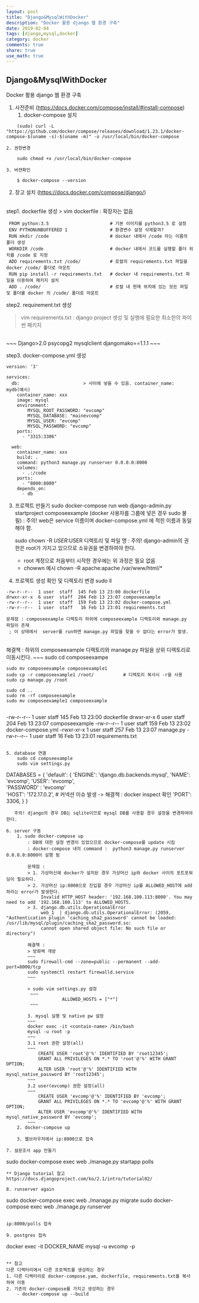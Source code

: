```yaml
---
layout: post
title: "Django&MysqlWithDocker"
description: "Docker 활용 django 웹 환경 구축"
date: 2019-02-04
tags: [django,mysql,docker]
category: docker
comments: true
share: true
use_math: true
---
```


## Django&MysqlWithDocker
Docker 활용 django 웹 환경 구축


1. 사전준비 (https://docs.docker.com/compose/install/#install-compose)
	1. docker-compose 설치
~~~
    (sudo) curl -L "https://github.com/docker/compose/releases/download/1.23.1/docker-compose-$(uname -s)-$(uname -m)" -o /usr/local/bin/docker-compose
~~~
	2. 권한변경
~~~
    sudo chmod +x /usr/local/bin/docker-compose
~~~
	3. 버젼확인
~~~
    $ docker-compose --version
~~~

2. 장고 설치
    (https://docs.docker.com/compose/django/)
<br>
step1. dockerfile 생성
> vim dockerfile   
: 확장자는 없음

~~~
 FROM python:3.5                       # 기본 이미지를 python3.5 로 설정
 ENV PYTHONUNBUFFERED 1                # 환경변수 설정 삭제할까?
 RUN mkdir /code                       # docker 내에서 /code 라는 이름의 폴더 생성
 WORKDIR /code                         # docker 내에서 코드를 실행할 폴더 위치를 /code 로 지정
 ADD requirements.txt /code/           # 로컬의 requirements.txt 파일을 docker /code/ 폴더로 마운트
 RUN pip install -r requirements.txt   # docker 내 requirements.txt 파일을 이용하여 패키지 설치
 ADD . /code/                          # 로컬 내 현재 위치에 있는 모든 파일 및 폴더를 docker 의 /code/ 폴더로 마운트
~~~

step2. requirement.txt 생성
> vim requirements.txt
   : django project 생성 및 실행에 필요한 최소한의 파이썬 패키지
<br>
~~~
 Django>2.0
 psycopg2
 mysqlclient
 djangomako==1.1.1
~~~

step3. docker-compose.yml 생성

~~~
version: '3'

services:
  db:                        > 사이에 넣을 수 있음. container_name: mydb(예시)
    container_name: xxx
    image: mysql
    environment:
        MYSQL_ROOT_PASSWORD: "evcomp"
        MYSQL_DATABASE: "mainevcomp"
        MYSQL_USER: "evcomp"
        MYSQL_PASSWORD: "evcomp"
    ports:
      - "3315:3306"

  web:
    container_name: xxx
    build: .
    command: python3 manage.py runserver 0.0.0.0:8000
    volumes:
      - .:/code
    ports:
      - "8000:8000"
    depends_on:
      - db
~~~

3. 프로젝트 만들기
    sudo docker-compose run web django-admin.py startproject composeexample (docker 사용자를 그룹에 넣은 경우 sudo 불필)
    : 주의! web은 service 이름이며 docker-compose.yml 에 적힌 이름과 동일해야 함.

    sudo chown -R $USER:$USER 디렉토리 및 파일 명
    : 주의! django-admin의 권한은 root가 가지고 있으므로 소유권을 변경하여야 한다.
     - root 계정으로 처음부터 시작한 경우에는 위 과정은 필요 없음
     - chowwn 예시 chown -R apache:apache /var/www/html/*
     
4. 프로젝트 생성 확인 및 디렉토리 변경
    sudo ll
~~~
-rw-r--r--  1 user  staff  145 Feb 13 23:00 dockerfile
drwxr-xr-x  6 user  staff  204 Feb 13 23:07 composeexample
-rw-r--r--  1 user  staff  159 Feb 13 23:02 docker-compose.yml
-rw-r--r--  1 user  staff   16 Feb 13 23:01 requirements.txt
~~~

    문제점 : composeexample 디렉토리 하위에 composeexample 디렉토리와 manage.py 파일이 존재
     ; 이 상태에서  server를 run하면 manage.py 파일을 찾을 수 없다는 error가 발생.
<br>
    해결책 : 하위의 composeexample 디렉토리와 manage.py 파일을 상위 디렉토리로 이동시킨다.
~~~
    sudo cd composeexampe

    sudo mv composeexample composeexample1
    sudo cp -r composeexample1 /root/           # 디렉토리 복사시 -r을 사용
    sudo cp manage.py /root

    sudo cd ..
    sudo rm -rf composeexample
    sudo mv composeexample1 composeexample
~~~
~~~
-rw-r--r--  1 user  staff  145 Feb 13 23:00 dockerfile
drwxr-xr-x  6 user  staff  204 Feb 13 23:07 composeexample
-rw-r--r--  1 user  staff  159 Feb 13 23:02 docker-compose.yml
-rwxr-xr-x  1 user  staff  257 Feb 13 23:07 manage.py
-rw-r--r--  1 user  staff   16 Feb 13 23:01 requirements.txt
~~~

5. database 연결
    sudo cd compseexample
    sudo vim settings.py

~~~
DATABASES = {
    'default': {
        'ENGINE': 'django.db.backends.mysql',
        'NAME': 'evcomp',
        'USER': 'evcomp',                    
        'PASSWORD' : 'evcomp'                   
        'HOST': '172.17.0.2',                   # 커넥션 이슈 발생 -> 해결책 : docker inspect <container-name> 확인
        'PORT': 3306,
    }
}
~~~
   주의! django의 경우 DB는 sqlite이므로 mysql DB를 사용할 경우 설정을 변경하여야 한다.

6. server 구동
    1. sudo docker-compose up
        : DB에 대한 설정 변경이 있었으므로 docker-compose를 update 시킴
        : docker-compose 내의 command :  python3 manage.py runserver 0.0.0.0:8000이 실행 됨

        문제점 :
        > 1. 가상머신에 docker가 설치된 경우 가상머신 ip와 docker 사이의 포트포워딩이 필요하다.
        > 2. 가상머신 ip:8000으로 진입할 경우 가상머신 ip를 ALLOWED_HOST에 add하라는 error가 발생한다.
             Invalid HTTP_HOST header: '192.168.100.113:8000'. You may need to add '192.168.100.113' to ALLOWED_HOSTS.
        > 3. django.db.utils.OperationalError 
             web_1  | django.db.utils.OperationalError: (2059, "Authentication plugin 'caching_sha2_password' cannot be loaded: /usr/lib/mysql/plugin/caching_sha2_password.so: 
             cannot open shared object file: No such file or directory")
             
        해결책 :
        > 방화벽 개방
        ~~~
        sudo firewall-cmd --zone=public --permanent --add-port=8000/tcp
        sudo systemctl restart firewalld.service
        ~~~
        
        > sudo vim settings.py 설정
         ~~~
                     ALLOWED_HOSTS = ["*"]
         ~~~
         
        3. mysql 실행 및 native pw 설정
        ~~~
        docker exec -it <contain-name> /bin/bash
        mysql -u root -p
        ~~~
        3.1 root 권한 설정(all)
        ~~~ 
            CREATE USER 'root'@'%' IDENTIFIED BY 'root12345'; 
            GRANT ALL PRIVILEGES ON *.* TO 'root'@'%' WITH GRANT OPTION;
            ALTER USER 'root'@'%' IDENTIFIED WITH mysql_native_password BY 'root12345';
        ~~~       
        3.2 user(evcomp) 권한 설정(all)
        ~~~
            CREATE USER 'evcomp'@'%' IDENTIFIED BY 'evcomp'; 
            GRANT ALL PRIVILEGES ON *.* TO 'evcomp'@'%' WITH GRANT OPTION;
            ALTER USER 'evcomp'@'%' IDENTIFIED WITH mysql_native_password BY 'evcomp';
        ~~~
    2. docker-compose up

    3. 웹브라우저에서 ip:8000으로 접속

7. 설문조사 app 만들기
~~~
sudo docker-compose exec web ./manage.py startapp polls
~~~
** Django tutorial 참고 https://docs.djangoproject.com/ko/2.1/intro/tutorial02/

8. runserver again
~~~
sudo docker-compose exec web ./manage.py migrate
sudo docker-compose exec web ./manage.py runserver
~~~

ip:8000/polls 접속

9. postgres 접속
~~~
docker exec -it DOCKER_NAME mysql -u evcomp -p
~~~

** 참고
다른 디렉터리에서 다른 프로젝트를 생성하는 경우
1. 다른 디렉터리로 docker-compose.yam, dockerfile, requirements.txt를 복사하여 이동
2. 기존의 docker-compose를 가지고 생성하는 경우
    - docker-compose up --build
